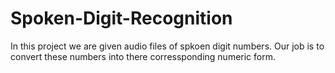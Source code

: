 # Spoken-Digit-Recognition

In this project we are given audio files of spkoen digit numbers. Our job is to convert these numbers into there corressponding numeric form.
